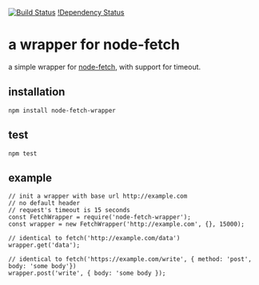 [![Build Status](https://travis-ci.org/codehubio/node-fetch-wrapper.svg?branch=master)](https://travis-ci.org/codehubio/node-fetch-wrapper)
[!Dependency Status](https://david-dm.org/hoa/node-fetch-wrapper.svg)
# a wrapper for node-fetch

a simple wrapper for [node-fetch](https://www.npmjs.com/package/node-fetch), with support for timeout.

## installation
```npm install node-fetch-wrapper```

## test
```npm test```

## example

```
// init a wrapper with base url http://example.com 
// no default header
// request's timeout is 15 seconds
const FetchWrapper = require('node-fetch-wrapper');
const wrapper = new FetchWrapper('http://example.com', {}, 15000);

// identical to fetch('http://example.com/data')
wrapper.get('data');

// identical to fetch('https://example.com/write', { method: 'post', body: 'some body'})
wrapper.post('write', { body: 'some body });

```
